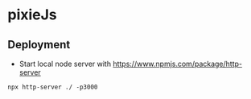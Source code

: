 # pixieJs

## Deployment
* Start local node server with https://www.npmjs.com/package/http-server

```
npx http-server ./ -p3000
```